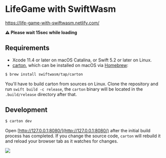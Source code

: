 # LifeGame with SwiftWasm

https://life-game-with-swiftwasm.netlify.com/

**:warning: Please wait 15sec while loading**

## Requirements

- Xcode 11.4 or later on macOS Catalina, or Swift 5.2 or later on Linux.
- [carton](https://carton.dev), which can be installed on macOS via [Homebrew](https://brew.sh/):

```sh
$ brew install swiftwasm/tap/carton
```

You'll have to build carton from sources on Linux. Clone the repository and run 
`swift build -c release`, the `carton` binary will be located in the `.build/release` 
directory after that.

## Development

```sh
$ carton dev
```

Open [http://127.0.0.1:8080/](http://127.0.0.1:8080/) after the initial build process has completed.
If you change the source code, `carton` will rebuild it and reload your browser tab as it watches
for changes.

![](./assets/life-game-dev.gif)

